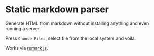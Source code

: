 Static markdown parser
======================
Generate HTML from markdown without installing anything and even running a
server.

Press `Choose Files`, select file from the local system and voila.

Works via [remark js](https://github.com/gnab/remark).
